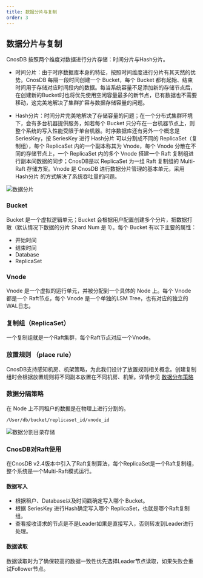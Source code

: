 ```yaml
---
title: 数据分片与复制
order: 3
---
```


## 数据分片与复制

CnosDB 按照两个维度对数据进行分片存储：时间分片与Hash分片。

- 时间分片：由于时序数据库本身的特征，按照时间维度进行分片有其天然的优势。CnosDB 每隔一段时间创建一个 Bucket，每个 Bucket 都有起始、结束时间用于存储对应时间段内的数据。每当系统容量不足添加新的存储节点后，在创建新的Bucket时也将优先使用空闲容量最多的新节点，已有数据也不需要移动，这完美地解决了集群扩容与数据存储容量的问题。

- Hash分片：时间分片完美地解决了存储容量的问题；在一个分布式集群环境下，会有多台机器提供服务，如若每个 Bucket 只分布在一台机器节点上，则整个系统的写入性能受限于单台机器。时序数据库还有另外一个概念是 SeriesKey，按 SeriesKey 进行 Hash分片 可以分割成不同的 ReplicaSet（复制组），每个 ReplicaSet 内的一个副本称其为 Vnode，每个 Vnode 分散在不同的存储节点上，一个 ReplicaSet 内的多个 Vnode 搭建一个 Raft 复制组进行副本间数据的同步；CnosDB是以 ReplicaSet 为一组 Raft 复制组的 Multi-Raft 存储方案。Vnode 是 CnosDB 进行数据分片管理的基本单元，采用 Hash分片 的方式解决了系统吞吐量的问题。

![数据分片](/img/buket.jpg)

### Bucket

Bucket 是一个虚拟逻辑单元；Bucket 会根据用户配置创建多个分片，把数据打散（默认情况下数据的分片 Shard Num 是 1）。每个 Bucket 有以下主要的属性：

- 开始时间
- 结束时间
- Database
- ReplicaSet

### Vnode

Vnode 是一个虚拟的运行单元，并被分配到一个具体的 Node 上。每个 Vnode 都是一个 Raft节点，每个 Vnode 是一个单独的LSM Tree，也有对应的独立的 WAL日志。

### 复制组（ReplicaSet）

一个复制组就是一个Raft集群，每个Raft节点对应一个Vnode。

### 放置规则 （place rule）

CnosDB支持感知机房、机架策略，为此我们设计了放置规则相关概念。创建复制组时会根据放置规则将不同副本放置在不同机房、机架。详情参见 [数据分布策略](../../manage/placement_policy.md)

### 数据分隔策略

在 Node 上不同租户的数据是在物理上进行分割的。

`/User/db/bucket/replicaset_id/vnode_id`

![数据分割目录存储](/img/data_path.jpg)

### CnosDB对Raft使用

在CnosDB v2.4版本中引入了Raft复制算法，每个ReplicaSet是一个Raft复制组，整个系统是一个Multi-Raft模式运行。

#### 数据写入

- 根据租户、Database以及时间戳确定写入哪个 Bucket。
- 根据 SeriesKey 进行Hash确定写入哪个 ReplicaSet，也就是哪个Raft复制组。
- 查看接收请求的节点是不是Leader如果是直接写入，否则转发到Leader进行处理。

#### 数据读取

数据读取时为了确保较高的数据一致性优先选择Leader节点读取，如果失败会重试Follower节点。
